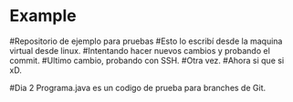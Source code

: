 # Example
#Repositorio de ejemplo para pruebas
#Esto lo escribí desde la maquina virtual desde linux.
#Intentando hacer nuevos cambios y probando el commit.
#Ultimo cambio, probando con SSH.
#Otra vez.
#Ahora si que si xD.

#Dia 2
Programa.java es un codigo de prueba para branches de Git.
